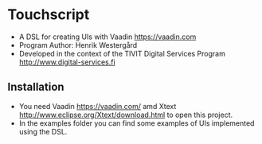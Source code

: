 Touchscript
===========
- A DSL for creating UIs with Vaadin https://vaadin.com
- Program Author: Henrik Westergård 
- Developed in the context of the TIVIT Digital Services Program http://www.digital-services.fi

Installation
------------
- You need  Vaadin https://vaadin.com/ amd Xtext http://www.eclipse.org/Xtext/download.html to open this project.
- In the examples folder you can find some examples of UIs implemented using the DSL.
